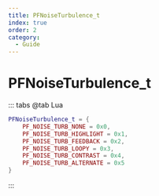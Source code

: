 ```yaml
---
title: PFNoiseTurbulence_t
index: true
order: 2
category:
  - Guide
---
```


# PFNoiseTurbulence_t
::: tabs
@tab Lua
```lua
PFNoiseTurbulence_t = {
    PF_NOISE_TURB_NONE = 0x0,
    PF_NOISE_TURB_HIGHLIGHT = 0x1,
    PF_NOISE_TURB_FEEDBACK = 0x2,
    PF_NOISE_TURB_LOOPY = 0x3,
    PF_NOISE_TURB_CONTRAST = 0x4,
    PF_NOISE_TURB_ALTERNATE = 0x5
}
```
:::